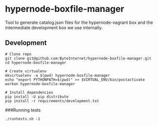 # hypernode-boxfile-manager

Tool to generate catalog.json files for the hypernode-vagrant box and the intermediate development box we use internally.

## Development

```
# Clone repo
git clone git@github.com:ByteInternet/hypernode-boxfile-manager.git
cd hypernode-boxfile-manager

# Create virtualenv
mkvirtualenv -a $(pwd) hypernode-boxfile-manager
echo "export PYTHONPATH=$(pwd)" >> $VIRTUAL_ENV/bin/postactivate
workon hypernode-boxfile-manager

# Install dependencies
pip install -U pip distribute
pip install -r requirements/development.txt
```

###Running tests
```
./runtests.sh -1
```

